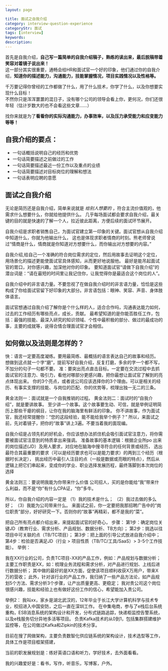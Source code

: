 ```yaml
---
layout: page

title: 面试之自我介绍
category: interview-question-experience
categoryStr: 面试
tags: [interview]
keywords:
description:
---
```


首先是自我介绍，**自己写一篇简单的自我介绍稿子，熟练的读出来，最后脱稿带着笑容对着镜子说出来！**    
这一部分其实很重要，通畅会给HR和面试官一个好的印象，他们通过你的自我介绍，**知道你的描述能力，沟通能力，技能掌握情况，项目实践情况以及性格等。**  

千万要记得你曾经的工作都做了什么，用了什么技术，你学了什么，以及你想要实现什么目标！   
不然你只是浑浑噩噩的混日子，没有哪个公司的领导会看上你，更何况，你们还很年轻（估计岁数大的也不会看这些文章……）  

找你来就是为了**看看你的实际沟通能力，办事效率，以及压力承受能力和应变能力等等！**  

## 自我介绍的要点：
- 一句话概括说明自己的经历和优势
- 一句话简要描述之前做过的工作
- 一句话简要描述最近一份工作以及重点的业绩
- 一句话简要描述对目标岗位的理解和想法
- 一句话表明应聘的意愿

## 面试之自我介绍
  无论是简历还是自我介绍，简单来说就是 *给别人想要的* ，符合主流价值观的，他需求什么想要什么，你就给他提供什么。
  几乎每场面试都会要求自我介绍，最关键的目的就是快速的了解一个人，拉近彼此距离，方便后续的面试环节展开。

  自我介绍是求职者销售自己，为面试官建立第一印象的关键。面试官想从自我介绍中知道什么，你就为他输出什么，
  这也是体现求职者情商的时刻。熊老师曾说过“情商是什么，情商就是你知道对方想要什么，而你输出对方想要的内容。”

  自我介绍,给自己一个准确的符合岗位需求的定位，然后用故事去证明这个定位，用场景化的描述更能使面试官具体感知，从而更好地说服他。
  最好是能吊起面试官的胃口，对你感兴趣，加深他对你的印象。
  要知道面试官“请做下自我介绍”的潜台词是：“请在最短的时间里让我记住你，让我觉得你是最适合这个岗位的人”。

  自我介绍中的非言语力量。不要忽视了在做自我介绍时的非言语力量，恰恰是这些构成了你给面试官留下好印象的大部分。非言语包括：眼神、笑容、声音、身体肢体语言。

  面试官想通过自我介绍了解你是个什么样的人，适合合作吗，沟通表达能力如何，过去的工作经历有哪些亮点，成长，贡献。
  最希望知道的是你能否胜任工作，包括：最强的技能、最深入研究的知识领域、个性中最积极的部分、做过的最成功的事，主要的成就等，说得合情合理面试官才会相信。

## 如何做以及法则是怎样的？
  快：语言一定要高度凝练。要用最简练、最概括的语言表达自己的故事和经历。
  想做到这点就一个字“磨”，提前写好自我介绍，反复打磨，多余的字一个都不写，不加分的句子一句都不要。
  准：要突出亮点直击目标。一定要在交流过程中去抓面试官的注意力、吸引力，看他对哪部分更感兴趣，把你最想让面试官了解到的亮点体现出来。
  你的3个亮点，或者说公司应该选择你的3个理由。可以是相关的经历、有事实支撑的技能、与岗位的匹配、你的优势等，梳理出独一无二的三条。

  黄金法则一：面试就是一个自我推销的过程。
  黄金法则二：面试时的“自我介绍”，就是要讲故事。
  至少讲一个故事。这个故事要生动、可信，就是举例证明简历上那些干瘪的纲目，让你在我的脑海里有鲜活的印象。
  你不讲故事，作为面试官，我还经常提醒你：“您的这段经验，能不能给我举个例子？”
  所以，来面试之前，先对着镜子，把你的“故事”讲上3遍。不要当着我的面现编。

  自我介绍是占领先机的好机会，你应该想办法抓住机会吸引面试官注意力，将你需要被面试官注意到的特质拿出来强调。
  准备故事的基本逻辑：根据企业所po 出来的岗位描述(JD）及用人要求，对应地在脑海中搜寻符合的任何背景或经历，
  选出最符合其最重要的要求（可以是经历要求也可以是能力要求）的两到三个经历（根据时长决定），
  挑出经历中最引人注目的点（一般是数据或亮眼的特点），然后从逻辑上把它们串起来，变成你的学业、职业选择发展历程，最终落脚到本次岗位的选择

  黄金法则三：要说明我能为你带来什么价值
  公司招人，买的是你能给“我”带来什么利益，而不是“你”有什么CPA证，“你”多牛。

  所以，你自我介绍的内容一定是
（1）我的技术是什么；
（2）我过去做的多么好；
（3）我能为公司带来什么。
 来面试之前，你一定要把我那招聘广告中的“岗位职责”部分，好好研究一下。否则你的“故事”再精彩，都不是我的“菜”。

把自己所有亮点都介绍出来，来提起面试官的好奇心，
步骤：
第1步：确定岗位关键JD（教育行业、需求分析、产品规划、数据分析、TB方向）；
第2步：挑选以往项目中可关联的点（TB/TC项目）；
第3步：把上面的引导公式放进自我介绍中；
第4步：检验是否满足JD（行业 > 项目性质（TB/TC/工具/SaaS）> 3-5个工作技能）。
举例：

我在XX行业的公司，负责TC项目-XX的产品工作，例如：产品规划与数据分析；
主要工作职责是XX，如：梳理业务流程和需求分析，对产品进行规划、上线后进行数据分析；
其中做的最好的是XX方面，促使该项目顺利收获X万用户，带来X万的营收；
此外，针对该行业的产品工作，我归纳了一些产品方法论，如产品规划5个方法、需求分析3个步骤，让产出质量更高、更稳定；
我对贵公司这个岗位很感兴趣，技能和经验上也有做好这份工作的信心，希望能加入贵公司。


举例2：
我叫xx，家乡是湖北武汉的，12年毕业于长江大学计算机科学与技术专业，校招进入中国安防，之后一直在深圳工作。
在中集电商，参与了e栈后台系统重构，ESB消息系统的架构设计和开发，分布式链路追踪，快递柜监控告警系统，以及e栈服务切分异地多活等项目。
负责Kafka技术的从0到1，包括集群搭建维护监控等，在公司做过Kafka和Zipkin的技术分享。

目前在搜了网做架构，主要负责数智化供应链系统的架构设计，技术选型等工作，具体工作是项目框架搭建，

当前的职发展规划是：练好英语口语和听力，学好技术，去外面看看。

我的兴趣爱好是：看书，写作，听音乐，写博客，户外。
